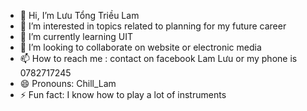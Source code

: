 - 👋 Hi, I’m Lưu Tổng Triều  Lam
- 👀 I’m interested in topics related to planning for my future career
- 🌱 I’m currently learning UIT
- 💞️ I’m looking to collaborate on website or electronic media
- 📫 How to reach me : contact on facebook Lam Lưu or my phone is 0782717245
- 😄 Pronouns: Chill_Lam
- ⚡ Fun fact: I know how to play a lot of instruments

<!---
Lam-Luu/Lam-Luu is a ✨ special ✨ repository because its `README.md` (this file) appears on your GitHub profile.
You can click the Preview link to take a look at your changes.
--->
